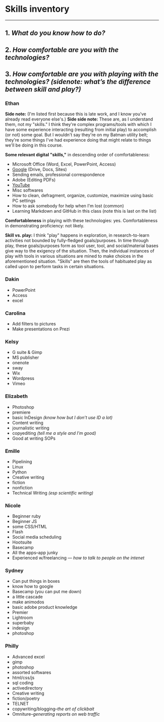 # **Skills inventory**
***
## 1. _What do you know how to do?_
## 2. _How comfortable are you with the technologies?_
## 3. _How comfortable are you with playing with the technologies? (sidenote: what’s the difference between skill and play?)_

### Ethan
**Side note:** (I'm listed first because this is late work, and I know you've already read everyone else's.)
**Side side note:** These are, as I understand them, not my "skills." I think they're complex programs/tools with which I have some experience interacting (resulting from initial play) to accomplish (or not) some goal. But I wouldn't say they're on my Batman utility belt; they're some things I've had experience doing that might relate to things we'll be doing in this course.


**Some relevant digital "skills,"** in descending order of comfortableness:
+ Microsoft Office (Word, Excel, PowerPoint, Access)
+ [Google](www.google.com) (Drive, Docs, Sites)
+ Sending emails, professional correspondence
+ Adobe (Editing PDFs)
+ [YouTube](www.youtube.com)
+ Misc softwares
+ How to clean, defragment, organize, customize, maximize using basic PC settings
+ How to ask somebody for help when I'm lost (common)
+ Learning Markdown and GitHub in this class (note this is last on the list)

**Comfortableness** in playing with these technologies: yes. Comfortableness in demonstrating proficiency: not likely.

**Skill vs. play:** I think "play" happens in exploration, in research-to-learn activities not bounded by fully-fledged goals/purposes. In time through play, these goals/purposes form as tool user, tool, and social/material bases give way to the exigency of the situation. Then, the individual instances of play with tools in various situations are mined to make choices in the aforementioned situation. "Skills" are then the tools of habituated play as called upon to perform tasks in certain situations.

### Dakin
+ PowerPoint
+ Access
+ excel

### Carolina
+ Add filters to pictures
+ Make presentations on Prezi

### Kelsy
+ G suite & Gimp
+ MS publisher
+ onenote
+ sway
+ Wix
+ Wordpress
+ Vimeo

### Elizabeth
+ Photoshop
+ premiere
+ basic InDesign _(know how but I don’t use ID a lot)_
+ Content writing
+ journalistic writing
+ copyediting _(tell me a style and I’m good)_
+ Good at writing SOPs

### Emille
+ Pipelining
+ Linux
+ Python
+ Creative writing
+ fiction
+ nonfiction
+ Technical Writing _(esp scientific writing)_

### Nicole
+ Beginner ruby
+ Beginner JS
+ some CSS/HTML
+ Flash
+ Social media scheduling
+ Hootsuite
+ Basecamp
+ All the apps–app junky
+ Experienced w/freelancing — _how to talk to people on the intenet_

### Sydney
+ Can put things in boxes
+ know how to google
+ Basecamp (you can put me down)
+ a little cascade
+ make animodos
+ basic adobe product knowledge
+ Premier
+ Lightroom
+ superbaby
+ indesign
+ photoshop

### Philly
+ Advanced excel
+ gimp
+ photoshop
+ assorted softwares
+ html/css/js
+ sql coding
+ activedirectory
+ Creative writing
+ fiction/poetry
+ TELNET
+ copywriting/blogging–_the art of clickbait_
+ Omniture–_generating reports on web traffic_
